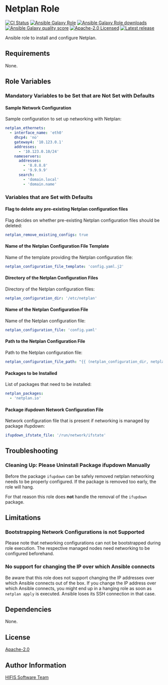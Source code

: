 <!--
SPDX-FileCopyrightText: 2021 Helmholtz Centre for Environmental Research (UFZ)
SPDX-FileCopyrightText: 2021 Helmholtz-Zentrum Dresden-Rossendorf (HZDR)

SPDX-License-Identifier: Apache-2.0
-->

# Netplan Role

[![CI Status](https://github.com/hifis-net/ansible-role-netplan/actions/workflows/ci.yml/badge.svg)](https://github.com/hifis-net/ansible-role-haproxy/actions/workflows/ci.yml)
[![Ansible Galaxy Role](https://img.shields.io/ansible/role/53400?color=orange)](https://galaxy.ansible.com/hifis/netplan)
[![Ansible Galaxy Role downloads](https://img.shields.io/ansible/role/d/53400)](https://galaxy.ansible.com/hifis/netplan)
[![Ansible Galaxy quality score](https://img.shields.io/ansible/quality/53400)](https://galaxy.ansible.com/hifis/netplan)
[![Apache-2.0 Licensed](https://img.shields.io/badge/License-Apache%202.0-blue.svg)](https://github.com/hifis-net/ansible-role-netplan/blob/main/LICENSES/Apache-2.0.txt)
[![Latest release](https://img.shields.io/github/v/release/hifis-net/ansible-role-netplan)](https://github.com/hifis-net/ansible-role-netplan/releases)

Ansible role to install and configure Netplan.

## Requirements

None.

## Role Variables

### Mandatory Variables to be Set that are Not Set with Defaults

#### Sample Network Configuration

Sample configuration to set up networking with Netplan:

```yaml
netplan_ethernets:
  - interface_name: 'eth0'
    dhcp4: 'no'
    gateway4: '10.123.0.1'
    addresses:
      - '10.123.0.10/24'
    nameservers:
      addresses:
        - '8.8.8.8'
        - '9.9.9.9'
      search:
        - 'domain.local'
        - 'domain.name'
```

### Variables that are Set with Defaults

#### Flag to delete any pre-existing Netplan configuration files

Flag decides on whether pre-existing Netplan configuration files should be deleted:

```yaml
netplan_remove_existing_configs: true
```

#### Name of the Netplan Configuration File Template

Name of the template providing the Netplan configuration file:

```yaml
netplan_configuration_file_template: 'config.yaml.j2'
```

#### Directory of the Netplan Configuration Files

Directory of the Netplan configuration files:

```yaml
netplan_configuration_dir: '/etc/netplan'
```

#### Name of the Netplan Configuration File

Name of the Netplan configuration file:

```yaml
netplan_configuration_file: 'config.yaml'
```

#### Path to the Netplan Configuration File

Path to the Netplan configuration file:

```yaml
netplan_configuration_file_path: "{{ (netplan_configuration_dir, netplan_configuration_file) | path_join }}"
```

#### Packages to be Installed

List of packages that need to be installed:

```yaml
netplan_packages:
  - 'netplan.io'
```

#### Package ifupdown Network Configuration File

Network configuration file that is present if networking is managed by package ifupdown:

```yaml
ifupdown_ifstate_file: '/run/network/ifstate'
```

## Troubleshooting

### Cleaning Up: Please Uninstall Package ifupdown Manually

Before the package `ifupdown` can be safely removed netplan networking 
needs to be properly configured.
If the package is removed too early, the role will hang.

For that reason this role does **not** handle the removal of the `ifupdown` package.

## Limitations

### Bootstrapping Network Configurations is not Supported

Please note that networking configurations can not be bootstrapped during
role execution.
The respective managed nodes need networking to be configured beforehand.

### No support for changing the IP over which Ansible connects

Be aware that this role does not support changing the IP addresses
over which Ansible connects out of the box.
If you change the IP address over which Ansible connects,
you might end up in a hanging role as soon as `netplan apply`
is executed.
Ansible loses its SSH connection in that case.

## Dependencies

None.

## License

[Apache-2.0](LICENSES/Apache-2.0.txt)

## Author Information

[HIFIS Software Team](https://software.hifis.net)
